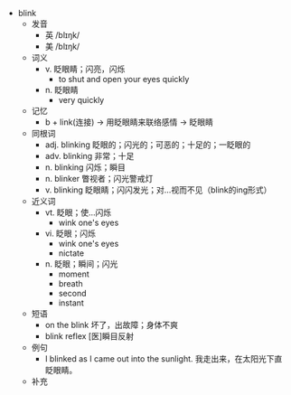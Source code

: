 - blink
  - 发音
    - 英 /blɪŋk/
    - 美 /blɪŋk/
  - 词义
    - v. 眨眼睛；闪亮，闪烁
      - to shut and open your eyes quickly
    - n. 眨眼睛
      - very quickly
  - 记忆
    - b + link(连接) → 用眨眼睛来联络感情 → 眨眼睛
  - 同根词
    - adj. blinking 眨眼的；闪光的；可恶的；十足的；一眨眼的
    - adv. blinking 非常；十足
    - n. blinking 闪烁；瞬目
    - n. blinker 瞥视者；闪光警戒灯
    - v. blinking 眨眼睛；闪闪发光；对…视而不见（blink的ing形式）
  - 近义词
    - vt. 眨眼；使…闪烁
      - wink one's eyes
    - vi. 眨眼；闪烁
      - wink one's eyes
      - nictate
    - n. 眨眼；瞬间；闪光
      - moment
      - breath
      - second
      - instant
  - 短语
    - on the blink 坏了，出故障；身体不爽
    - blink reflex [医]瞬目反射
  - 例句
    - I blinked as I came out into the sunlight. 我走出来，在太阳光下直眨眼睛。
  - 补充